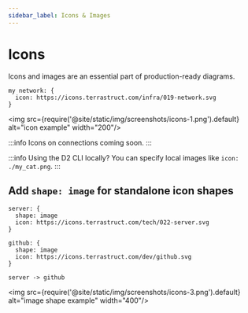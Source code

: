 ```yaml
---
sidebar_label: Icons & Images
---
```

# Icons

Icons and images are an essential part of production-ready diagrams.

```d2
my network: {
  icon: https://icons.terrastruct.com/infra/019-network.svg
}
```

<img src={require('@site/static/img/screenshots/icons-1.png').default} alt="icon example" width="200"/>

:::info
Icons on connections coming soon.
:::

:::info
Using the D2 CLI locally? You can specify local images like `icon: ./my_cat.png`.
:::

## Add `shape: image` for standalone icon shapes

```d2
server: {
  shape: image
  icon: https://icons.terrastruct.com/tech/022-server.svg
}

github: {
  shape: image
  icon: https://icons.terrastruct.com/dev/github.svg
}

server -> github
```

<img src={require('@site/static/img/screenshots/icons-3.png').default} alt="image shape example" width="400"/>
